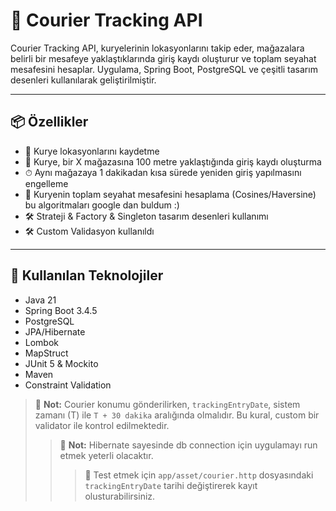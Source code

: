 # 🚚 Courier Tracking API

Courier Tracking API, kuryelerinin lokasyonlarını takip eder, mağazalara belirli bir mesafeye yaklaştıklarında giriş kaydı oluşturur ve toplam seyahat mesafesini hesaplar. Uygulama, Spring Boot, PostgreSQL ve çeşitli tasarım desenleri kullanılarak geliştirilmiştir.

---

## 📦 Özellikler

- 📍 Kurye lokasyonlarını kaydetme
- 🏬 Kurye, bir X mağazasına 100 metre yaklaştığında giriş kaydı oluşturma
- ⏱ Aynı mağazaya 1 dakikadan kısa sürede yeniden giriş yapılmasını engelleme
- 📏 Kuryenin toplam seyahat mesafesini hesaplama (Cosines/Haversine) bu algoritmaları google dan buldum :)
- 🛠 Strateji & Factory & Singleton tasarım desenleri kullanımı
- 🛠 Custom Validasyon kullanıldı

---

## 🧰 Kullanılan Teknolojiler

- Java 21
- Spring Boot 3.4.5
- PostgreSQL
- JPA/Hibernate
- Lombok
- MapStruct
- JUnit 5 & Mockito
- Maven
- Constraint Validation

> 🛑 **Not:** Courier konumu gönderilirken, `trackingEntryDate`, sistem zamanı (T) ile `T + 30 dakika` aralığında olmalıdır. Bu kural, custom bir validator ile kontrol edilmektedir.
> > 🛑 **Not:** Hibernate sayesinde db connection için uygulamayı run etmek yeterli olacaktır.
> > > 🧪 Test etmek için `app/asset/courier.http` dosyasındaki `trackingEntryDate` tarihi değiştirerek kayıt olusturabilirsiniz.



